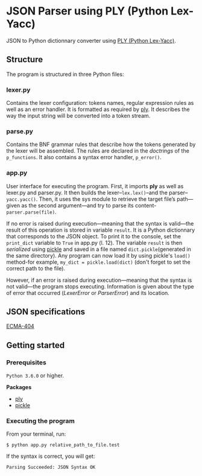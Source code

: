 # JSON Parser using PLY (Python Lex-Yacc)

JSON to Python dictionnary converter using [PLY (Python Lex-Yacc)](http://www.dabeaz.com/ply/ply.html).

## Structure

The program is structured in three Python files:

### lexer.py

Contains the lexer configuration: tokens names, regular expression rules as well as an error handler. It is formatted as required by [ply](http://www.dabeaz.com/ply/ply.html). It describes the way the input string will be converted into a token stream.

### parse.py

Contains the BNF grammar rules that describe how the tokens generated by the lexer will be assembled. The rules are declared in the *doctrings* of the `p_functions`. It also contains a syntax error handler, `p_error()`.

### app.py

User interface for executing the program. First, it imports **ply** as well as lexer.py and parser.py. It then builds the lexer–`lex.lex()`–and the parser–`yacc.yacc()`. Then, it uses the sys module to retrieve the target file’s path—given as the second argument—and try to parse its content-`parser.parse(file)`. 

If no error is raised during execution—meaning that the syntax is valid—the result of this operation is stored in variable `result`. It is a Python dictionnary that corresponds to the JSON object. To print it to the console, set the `print_dict` variable to `True` in app.py (l. 12). The variable `result` is then *serialized* using [pickle](https://docs.python.org/3/library/pickle.html) and saved in a file named `dict.pickle`(generated in the same directory). Any program can now load it by using pickle's `load()` method-for example, `my_dict = pickle.load(dict)` (don't forget to set the correct path to the file).

However, if an error is raised during execution—meaning that the syntax is not valid—the program stops executing. Information is given about the type of error that occurred (*LexerError* or *ParserError*) and its location.

## JSON specifications

[ECMA-404](https://www.ecma-international.org/publications/files/ECMA-ST/ECMA-404.pdf)

## Getting started

### Prerequisites

`Python 3.6.0` or higher.

**Packages**
* [ply](http://www.dabeaz.com/ply/ply.html)
* [pickle](https://docs.python.org/3/library/pickle.html)


### Executing the program

From your terminal, run:

```
$ python app.py relative_path_to_file.test
```

If the syntax is correct, you will get:

```
Parsing Succeeded: JSON Syntax OK
```
